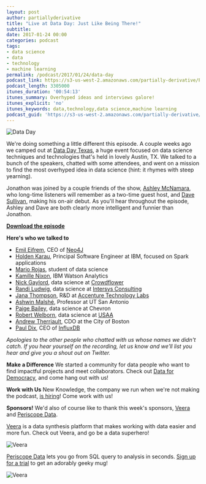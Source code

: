 ```yaml
---
layout: post
author: partiallyderivative
title: "Live at Data Day: Just Like Being There!"
subtitle:
date: 2017-01-24 00:00
categories: podcast
tags:
- data science
- data
- technology
- machine learning
permalink: /podcast/2017/01/24/data-day
podcast_link: https://s3-us-west-2.amazonaws.com/partially-derivative/Partially_Derivative_Data_Day_Texas.mp3
podcast_length: 3305000
itunes_duration: '00:54:13'
itunes_summary: Overhyped ideas and interviews galore!
itunes_explicit: 'no'
itunes_keywords: data,technology,data science,machine learning
podcast_guid: 'https://s3-us-west-2.amazonaws.com/partially-derivative/Partially_Derivative_Data_Day_Texas.mp3'
---
```


![Data Day](https://img.evbuc.com/https%3A%2F%2Fcdn.evbuc.com%2Fimages%2F18885839%2F1820879554%2F1%2Foriginal.jpg?h=150&w=300&rect=0%2C0%2C2160%2C1080&s=6d1d04b250fb15f8507fe179a7558bc2)

We're doing something a little different this episode. A couple weeks ago we camped out at [Data Day Texas](http://datadaytexas.com/), a huge event focused on data science techniques and technologies that's held in lovely Austin, TX. We talked to a bunch of the speakers, chatted with some attendees, and went on a mission to find the most overhyped idea in data science (hint: it rhymes with steep yearning). 

Jonathon was joined by a couple friends of the show, [Ashley McNamara](https://twitter.com/ashleymcnamara), who long-time listeners will remember as a two-time guest host, and [Dave Sullivan](https://www.linkedin.com/in/davesullivan41/), making his on-air debut. As you'll hear throughout the episode, Ashley and Dave are both clearly more intelligent and funnier than Jonathon.

[**Download the episode**](https://s3-us-west-2.amazonaws.com/partially-derivative/Partially_Derivative_Data_Day_Texas.mp3)

**Here's who we talked to**
- [Emil Eifrem](https://twitter.com/emileifrem?lang=en), CEO of [Neo4J](https://neo4j.com/)
- [Holden Karau](https://twitter.com/holdenkarau), Principal Software Engineer at IBM, focused on Spark applications
- [Mario Rojas](https://www.linkedin.com/in/mrojas09/), student of data science
- [Kamille Nixon](https://medium.com/@kamillenixon), IBM Watson Analytics
- [Nick Gaylord](https://twitter.com/texastacos), data science at [Crowdflower](https://www.crowdflower.com/)
- [Randi Ludwig](https://www.linkedin.com/in/randi-r-ludwig-717150114/), data science at [Intersys Consulting](https://www.intersysconsulting.com/)
- [Jana Thompson](https://www.linkedin.com/in/luxzia/), R&D at [Accenture Technology Labs](https://www.accenture.com/us-en/accenture-technology-labs-index)
- [Ashwin Malshé](https://twitter.com/ashwinmalshe), Professor at UT San Antonio
- [Paige Bailey](https://www.linkedin.com/in/dynamicwebpaige/), data science at Chevron
- [Robert Welborn](https://twitter.com/robert_welborn), data science at [USAA](https://www.usaa.com/inet/ent_logon/Logon?redirectjsp=true)
- [Andrew Therriault](https://twitter.com/therriaultphd), CDO at the City of Boston
- [Paul Dix](https://twitter.com/pauldix?lang=en), CEO of [InfluxDB](https://twitter.com/InfluxDB)

*Apologies to the other people who chatted with us whose names we didn't catch. If you hear yourself on the recording, let us know and we'll list you hear and give you a shout out on Twitter.* 

**Make a Difference**
We started a community for data people who want to find impactful projects and meet collaborators. Check out [Data for Democracy](https://medium.com/data-for-democracy), and come hang out with us!

**Work with Us**
New Knowledge, the company we run when we're not making the podcast, [is hiring](http://newknowledge.io/careers/)! Come work with us! 

**Sponsors!** We'd also of course like to thank this week's sponsors, [Veera](http://getveera.com/) and [Periscope Data](https://www.periscopedata.com/pd). 

[Veera](http://getveera.com/) is a data synthesis platform that makes working with data easier and more fun. Check out Veera, and go be a data superhero!

![Veera](http://getveera.com/wp-content/uploads/2016/08/veera-500width.png)

[Periscope Data](https://www.periscopedata.com/pd) lets you go from SQL query to analysis in seconds. [Sign up for a trial](https://www.periscopedata.com/pd) to get an adorably geeky mug!

![Veera](https://dka575ofm4ao0.cloudfront.net/pages-transactional_logos/retina/4879/D0UkitGGRUmlZouNRcaU)

